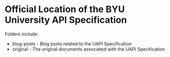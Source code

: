 # Official Location of the BYU University API Specification 

Folders include:
- blog-posts - Blog posts related to the UAPI Specification
- original - The original documents associated with the UAPI Specification
 
